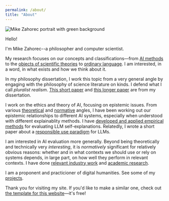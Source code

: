 ```yaml
---
permalink: /about/
title: "About"
---
```


![Mike Zahorec portrait with green background](/assets/images/Mike-Zahorec-1.jpg)

Hello!

I'm Mike Zahorec--a philosopher and computer scientist.

My research focuses on our concepts and classifications—from [AI methods](/research/#understanding-ai) to the [objects of scientific theories](/research/#natural-kinds-towards-a-revised-picture) to [ordinary language](/research/#linguistic-corpora-and-ordinary-language-on-the-dispute-between-ryle-and-austin-about-the-use-of-voluntary-involuntary-voluntarily-and-involuntarily). I am interested, in a word, in what exists and how we think about it.

In my philosophy dissertation, I work this topic from a very general angle by engaging with the philosophy of science literature on kinds. I defend what I call *pluralist realism*. [This short paper](/research/#kinds-are-what-there-isand-how-we-think-of-it) and [this longer paper](/research/#natural-kinds-towards-a-revised-picture) are from my dissertation.

I work on the ethics and theory of AI, focusing on epistemic issues. From various [theoretical](/research/#understanding-ai) and [normative](/research/#getting-clear-about-opacity-a-variety-of-terminologies-and-their-significance-in-the-era-of-generative-ai) angles, I have been working out our epistemic relationships to different AI systems, especially when understood with different explainablity methods. I have [developed and applied empirical methods](/research/#llm-explainability-conceptual-foundations-and-an-empirical-study-of-natural-language-explanations) for evaluating LLM self-explanations. Relatedly, I wrote a short paper about a [responsible use paradigm](/research/#a-paradigm-for-responsible-ai-use) for LLMs.

I am interested in AI evaluation more generally. Beyond being theoretically and technically very *interesting*, it is *normatively* significant for relatively obvious reasons: whether and in what contexts we should use or rely on systems depends, in large part, on how well they perform in relevant contexts. I have done [relevant industry work](/cv/) and [academic research](/research/#llm-explainability-conceptual-foundations-and-an-empirical-study-of-natural-language-explanations).

I am a proponent and practicioner of digital humanities. See some of my [projects](/projects/).

Thank you for visiting my site. If you'd like to make a similar one, check out [the template for this website](https://github.com/mmistakes/mm-github-pages-starter?tab=readme-ov-file)—it's free!

